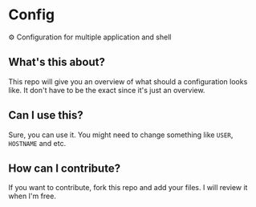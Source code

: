 # Config
⚙️ Configuration for multiple application and shell

## What's this about?
This repo will give you an overview of what should a configuration looks like. It don't have to be the exact since it's just an overview.

## Can I use this?
Sure, you can use it. You might need to change something like `USER`, `HOSTNAME` and etc.

## How can I contribute?
If you want to contribute, fork this repo and add your files. I will review it when I'm free.
